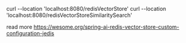 curl --location 'localhost:8080/redisVectorStore'
curl --location 'localhost:8080/redisVectorStoreSimilaritySearch'

read more https://wesome.org/spring-ai-redis-vector-store-custom-configuration-jedis